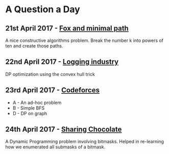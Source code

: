 # A Question a Day

## 21st April 2017 - [Fox and minimal path](http://codeforces.com/problemset/problem/388/B)

A nice constructive algorithms problem. Break the number k into powers of ten and create those
paths.

## 22nd April 2017 - [Logging industry]()

DP optimization using the convex hull trick

## 23rd April 2017 - [Codeforces](http://codeforces.com/contest/793/standings/participant/12058923#p12058923)

* A - An ad-hoc problem
* B - Simple BFS
* D - DP on graph

## 24th April 2017 - [Sharing Chocolate](http://spoj.com/problems/SOCOLA)

A Dynamic Programming problem involving bitmasks. Helped in re-learning how we enumerated all
submasks of a bitmask.

